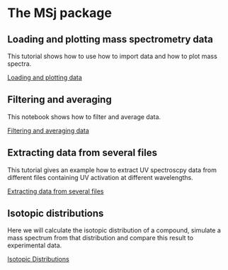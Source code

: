 # The MSj package
## Loading and plotting mass spectrometry data
This tutorial shows how to use how to import data and how to plot mass spectra.

[Loading and plotting data](https://nbviewer.jupyter.org/github/ajgiuliani/MSj.jl/blob/master/docs/src/notebooks/Loading_plotting.ipynb)


## Filtering and averaging
This notebook shows how to filter and average data.

[Filtering and averaging data](https://nbviewer.jupyter.org/github/ajgiuliani/MSj.jl/blob/master/docs/src/notebooks/Filtering_averagging.ipynb)


## Extracting data from several files
This tutorial gives an example how to extract UV spectroscpy data from different files containing UV activation at different wavelengths.

[Extracting data from several files](https://nbviewer.jupyter.org/github/ajgiuliani/MSj.jl/blob/master/docs/src/notebooks/Spectroscopy.ipynb)



## Isotopic distributions
Here we will calculate the isotopic distribution of a compound, simulate a mass spectrum from that distribution and compare this result to experimental data.

[Isotopic Distributions](https://nbviewer.jupyter.org/github/ajgiuliani/MSj.jl/blob/master/docs/src/notebooks/Isotopic_distributions.ipynb)
